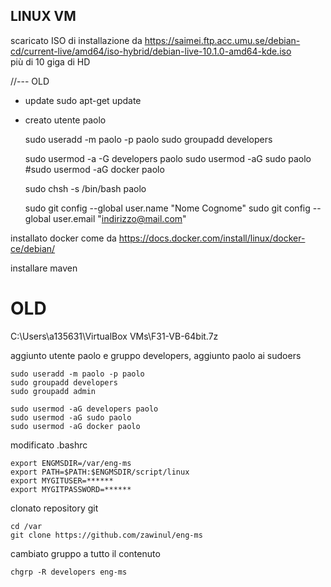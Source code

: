 LINUX VM
---
scaricato ISO di installazione da https://saimei.ftp.acc.umu.se/debian-cd/current-live/amd64/iso-hybrid/debian-live-10.1.0-amd64-kde.iso  
più di 10 giga di HD


//--- OLD

* update
		sudo apt-get update

* creato utente paolo

	sudo useradd -m paolo -p paolo
	sudo groupadd developers

	sudo usermod -a -G developers paolo
	sudo usermod -aG sudo paolo
	#sudo usermod -aG docker paolo

	sudo chsh -s /bin/bash paolo
	
	sudo git config --global user.name "Nome Cognome"
	sudo git config --global user.email "indirizzo@mail.com"


installato docker come da https://docs.docker.com/install/linux/docker-ce/debian/

installare maven


OLD
===
C:\Users\a135631\VirtualBox VMs\F31-VB-64bit.7z  

aggiunto utente paolo e gruppo developers, aggiunto paolo ai sudoers

	sudo useradd -m paolo -p paolo
	sudo groupadd developers
	sudo groupadd admin

	sudo usermod -aG developers paolo
	sudo usermod -aG sudo paolo
	sudo usermod -aG docker paolo

modificato .bashrc

	export ENGMSDIR=/var/eng-ms
	export PATH=$PATH:$ENGMSDIR/script/linux
	export MYGITUSER=******
	export MYGITPASSWORD=******

clonato repository git

	cd /var
	git clone https://github.com/zawinul/eng-ms

cambiato gruppo a tutto il contenuto
	
	chgrp -R developers eng-ms

